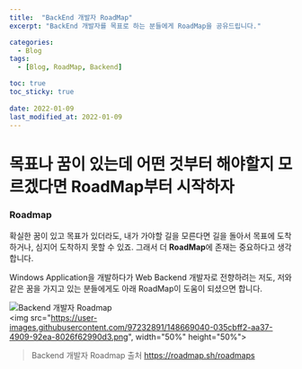 ```yaml
---
title:  "BackEnd 개발자 RoadMap"
excerpt: "BackEnd 개발자를 목표로 하는 분들에게 RoadMap을 공유드립니다."

categories:
  - Blog
tags:
  - [Blog, RoadMap, Backend]

toc: true
toc_sticky: true
 
date: 2022-01-09
last_modified_at: 2022-01-09
---
```


# 목표나 꿈이 있는데 어떤 것부터 해야할지 모르겠다면  RoadMap부터 시작하자

### Roadmap

확실한 꿈이 있고 목표가 있더라도, 내가 가야할 길을 모른다면 길을 돌아서 목표에 도착하거나, 심지어 도착하지 못할 수 있죠.
그래서 더 **RoadMap**에 존재는 중요하다고 생각합니다.

Windows Application을 개발하다가 Web Backend 개발자로 전향하려는 저도, 
저와 같은 꿈을 가지고 있는 분들에게도 아래 RoadMap이 도움이 되셨으면 합니다.


![Backend 개발자 Roadmap](https://user-images.githubusercontent.com/97232891/148669040-035cbff2-aa37-4909-92ea-8026f62990d3.png)
<br>
<img src="https://user-images.githubusercontent.com/97232891/148669040-035cbff2-aa37-4909-92ea-8026f62990d3.png", width="50%" height="50%"></img>
</br>

>Backend 개발자 Roadmap 출처 https://roadmap.sh/roadmaps

